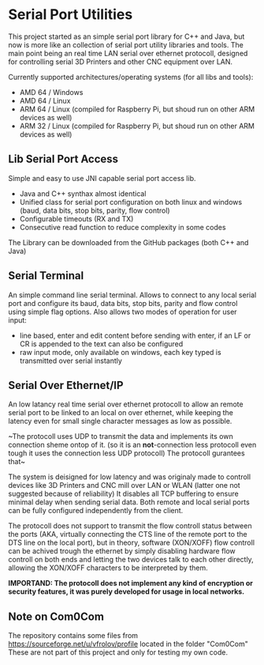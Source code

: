 # Serial Port Utilities

This project started as an simple serial port library for C++ and Java, but now is more like an collection of serial port utility libraries and tools.
The main point being an real time LAN serial over ethernet protocoll, designed for controlling serial 3D Printers and other CNC equipment over LAN.

Currently supported architectures/operating systems (for all libs and tools):

* AMD 64 / Windows
* AMD 64 / Linux
* ARM 64 / Linux (compiled for Raspberry Pi, but shoud run on other ARM devices as well)
* ARM 32 / Linux (compiled for Raspberry Pi, but shoud run on other ARM devices as well)

## Lib Serial Port Access

Simple and easy to use JNI capable serial port access lib.

* Java and C++ synthax almost identical
* Unified class for serial port configuration on both linux and windows (baud, data bits, stop bits, parity, flow control)
* Configurable timeouts (RX and TX)
* Consecutive read function to reduce complexity in some codes

The Library can be downloaded from the GitHub packages (both C++ and Java)

## Serial Terminal

An simple command line serial terminal.
Allows to connect to any local serial port and configure its baud, data bits, stop bits, parity and flow control using simple flag options.
Also allows two modes of operation for user input:

* line based, enter and edit content before sending with enter, if an LF or CR is appended to the text can also be configured
* raw input mode, only available on windows, each key typed is transmitted over serial instantly

## Serial Over Ethernet/IP

An low latancy real time serial over ethernet protocoll to allow an remote serial port to be linked to an local on over ethernet, while keeping the latency even for small single character messages as low as possible.

~The protocoll uses UDP to transmit the data and implements its own connection sheme ontop of it. (so it is an **not**-connection less protocoll even tough it uses the connection less UDP protocoll)
The protocoll gurantees that~

The system is deisigned for low latency and was originaly made to controll devices like 3D Printers and CNC mill over LAN or WLAN (latter one not suggested because of reliability)
It disables all TCP buffering to ensure minimal delay when sending serial data.
Both remote and local serial ports can be fully configured independently from the client.

The protocoll does not support to transmit the flow controll status between the ports (AKA, virtually connecting the CTS line of the remote port to the DTS line on the local port), but in theory, software (XON/XOFF) flow controll can be achived trough the ethernet by simply disabling hardware flow controll on both ends and letting the two devices talk to each other directly, allowing the XON/XOFF characters to be interpreted by them.

**IMPORTAND: The protocoll does not implement any kind of encryption or security features, it was purely developed for usage in local networks.**

## Note on Com0Com

The repository contains some files from https://sourceforge.net/u/vfrolov/profile located in the folder "Com0Com"
These are not part of this project and only for testing my own code.

